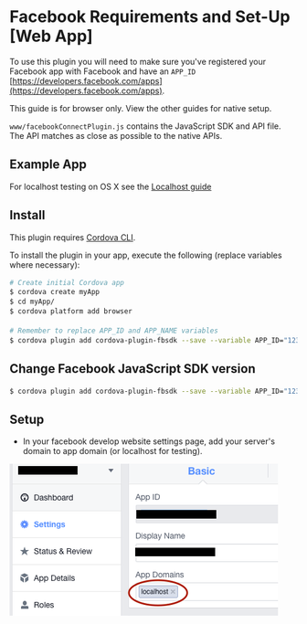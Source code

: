 # Facebook Requirements and Set-Up [Web App]

To use this plugin you will need to make sure you've registered your Facebook app with Facebook and have an `APP_ID` [https://developers.facebook.com/apps](https://developers.facebook.com/apps).

This guide is for browser only. View the other guides for native setup.

`www/facebookConnectPlugin.js` contains the JavaScript SDK and API file. The API matches as close as possible to the native APIs.

## Example App

For localhost testing on OS X see the [Localhost guide](LOCALHOST_GUIDE.md)

## Install

This plugin requires [Cordova CLI](https://cordova.apache.org/docs/en/5.0.0/guide_cli_index.md.html).

To install the plugin in your app, execute the following (replace variables where necessary):

```sh
# Create initial Cordova app
$ cordova create myApp
$ cd myApp/
$ cordova platform add browser

# Remember to replace APP_ID and APP_NAME variables
$ cordova plugin add cordova-plugin-fbsdk --save --variable APP_ID="123456789" --variable APP_NAME="myApplication"
```

## Change Facebook JavaScript SDK version

```sh
$ cordova plugin add cordova-plugin-fbsdk --save --variable APP_ID="123456789" --variable APP_NAME="myApplication" --variable FACEBOOK_BROWSER_SDK_VERSION="v14.0"
```

## Setup

- In your facebook develop website settings page, add your server's domain to app domain (or localhost for testing).

![image](app_domain_setup.png)
